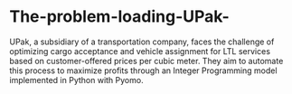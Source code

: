 # The-problem-loading-UPak-
UPak, a subsidiary of a transportation company, faces the challenge of optimizing cargo acceptance and vehicle assignment for LTL services based on customer-offered prices per cubic meter. They aim to automate this process to maximize profits through an Integer Programming model implemented in Python with Pyomo.
